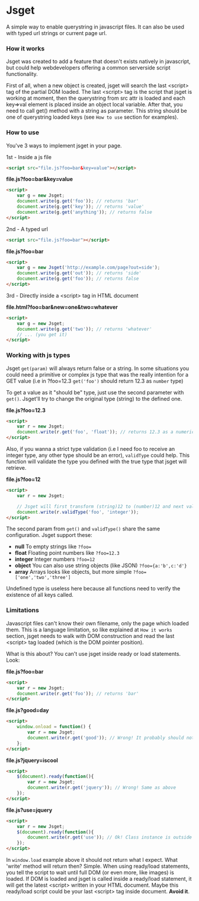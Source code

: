 Jsget
=====

A simple way to enable querystring in javascript files. It can also be used with typed url strings or current page url.

### How it works ###

Jsget was created to add a feature that doesn't exists natively in javascript, but could help webdevelopers offering a common serverside script functionality.

First of all, when a new object is created, jsget will search the last &lt;script&gt; tag of the partial DOM loaded. The last &lt;script&gt; tag is the script that jsget is working at moment, then the querystring from src attr is loaded and each key=>val element is placed inside an object local variable.
After that, you need to call get() method with a string as parameter. This string should be one of querystring loaded keys (see `How to use` section for examples).


### How to use ###

You've 3 ways to implement jsget in your page.

1st - Inside a js file

```html
<script src="file.js?foo=bar&key=value"></script>
```

**file.js?foo=bar&key=value**

```html
<script>
	var g = new Jsget;
	document.write(g.get('foo')); // returns 'bar'
	document.write(g.get('key')); // returns 'value'
	document.write(g.get('anything')); // returns false
</script>
```

2nd - A typed url

```html
<script src="file.js?foo=bar"></script>
```

**file.js?foo=bar**

```html
<script>
	var g = new Jsget('http://example.com/page?out=side');
	document.write(g.get('out')); // returns 'side'
	document.write(g.get('foo')); // returns false
</script>
```

3rd - Directly inside a &lt;script&gt; tag in HTML document

**file.html?foo=bar&new=one&two=whatever**

```html
<script>
	var g = new Jsget;
	document.write(g.get('two')); // returns 'whatever'
	// ... (you get it)	
</script>
```


### Working with js types ###

Jsget `get(param)` will always return false or a string. In some situations you could need a primitive or complex js type that was the really intention for a GET value (i.e in ?foo=12.3 `get('foo')` should return 12.3 as `number` type)

To get a value as it "should be" type, just use the second parameter with `get()`. Jsget'll try to change the original type (string) to the defined one.

**file.js?foo=12.3**

```html
<script>
	var r = new Jsget;
	document.write(r.get('foo', 'float')); // returns 12.3 as a numeric type
</script>
```

Also, if you wanna a strict type validation (i.e I need foo to receive an integer type, any other type should be an error), `validType` could help. This function will validate the type you defined with the true type that jsget will retrieve.

**file.js?foo=12**

```html
<script>
	var r = new Jsget;

	// Jsget will first transform (string)12 to (number)12 and next validate with 'integer' type. Any type incompatibility will return false. If types are ok, just return 12 (as number object).
	document.write(r.validType('foo', 'integer'));
</script>
```

The second param from `get()` and `validType()` share the same configuration. Jsget support these:

* __null__ To empty strings like `?foo=`
* __float__ Floating point numbers like `?foo=12.3`
* __integer__ Integer numbers `?foo=12`
* __object__ You can also use string objects (like JSON) `?foo={a:'b',c:'d'}`
* __array__ Arrays looks like objects, but more simple `?foo=['one','two','three']`

Undefined type is useless here because all functions need to verify the existence of all keys called.

### Limitations ###

Javascript files can't know their own filename, only the page which loaded them. This is a language limitation, so like explained at `How it works` section, jsget needs to walk with DOM construction and read the last &lt;script&gt; tag loaded (which is the DOM pointer position).

What is this about? You can't use jsget inside ready or load statements. Look:

**file.js?foo=bar**

```html
<script>
	var r = new Jsget;
	document.write(r.get('foo')); // returns 'bar'
</script>
```

**file.js?good=day**

```html
<script>
	window.onload = function() {
		var r = new Jsget;
		document.write(r.get('good')); // Wrong! It probably should not return what you expect...
	};
</script>
```

**file.js?jquery=iscool**

```html
<script>
	$(document).ready(function(){
		var r = new Jsget;
		document.write(r.get('jquery')); // Wrong! Same as above
	});
</script>
```

**file.js?use=jquery**

```html
<script>
	var r = new Jsget;
	$(document).ready(function(){
		document.write(r.get('use')); // Ok! Class instance is outside ready/load statement
	});
</script>
```

In `window.load` example above it should not return what I expect. What 'write' method will return then?
Simple. When using ready/load statements, you tell the script to wait until full DOM (or even more, like images) is loaded. If DOM is loaded and jsget is called inside a ready/load statement, it will get the latest &lt;script&gt; written in your HTML document. Maybe this ready/load script could be your last &lt;script&gt; tag inside document. **Avoid it**.
